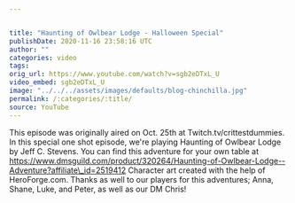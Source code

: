 ```yaml
---


title: "Haunting of Owlbear Lodge - Halloween Special"
publishDate: 2020-11-16 23:58:16 UTC
author: ""
categories: video
tags: 
orig_url: https://www.youtube.com/watch?v=sgb2eDTxL_U
video_embed: sgb2eDTxL_U
image: "../../../assets/images/defaults/blog-chinchilla.jpg"
permalink: /:categories/:title/
source: YouTube
---
```

This episode was originally aired on Oct. 25th at Twitch.tv/crittestdummies. In this special one shot episode, we're playing Haunting of Owlbear Lodge by Jeff C. Stevens. You can find this adventure for your own table at https://www.dmsguild.com/product/320264/Haunting-of-Owlbear-Lodge--Adventure?affiliate\_id=2519412 Character art created with the help of HeroForge.com. Thanks as well to our players for this adventures; Anna, Shane, Luke, and Peter, as well as our DM Chris!